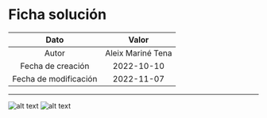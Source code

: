 # Ficha solución

| Dato | Valor | 
| :-------------------: | :---------------------: |
| Autor | Aleix Mariné Tena |
| Fecha de creación | 2022-10-10 |
| Fecha de modificación | 2022-11-07 |

---

![alt text](https://raw.githubusercontent.com/AleixMT/Problemas-Computadores/master/Soluciones/11/.fotos_enunciado_11/11-1.png)
![alt text](https://raw.githubusercontent.com/AleixMT/Problemas-Computadores/master/Soluciones/11/.fotos_enunciado_11/11-2.png)

